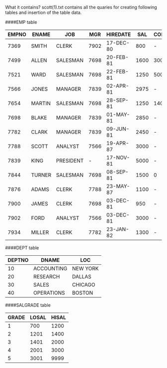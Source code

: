 What it contains?
scott(1).txt contains all the quaries for creating following tables and insertion of the table data.

####EMP table

| EMPNO | ENAME  | JOB       | MGR  | HIREDATE  | SAL  | COMM | DEPTNO |
| ----- | ------ | --------- | ---- | --------- | ---- | ---- | ------ |
| 7369  | SMITH  | CLERK     | 7902 | 17-DEC-80 | 800  | -    | 20     |
| 7499  | ALLEN  | SALESMAN  | 7698 | 20-FEB-81 | 1600 | 300  | 30     |
| 7521  | WARD   | SALESMAN  | 7698 | 22-FEB-81 | 1250 | 500  | 30     |
| 7566  | JONES  | MANAGER   | 7839 | 02-APR-81 | 2975 | -    | 20     |
| 7654  | MARTIN | SALESMAN  | 7698 | 28-SEP-81 | 1250 | 1400 | 30     |
| 7698  | BLAKE  | MANAGER   | 7839 | 01-MAY-81 | 2850 | -    | 30     |
| 7782  | CLARK  | MANAGER   | 7839 | 09-JUN-81 | 2450 | -    | 10     |
| 7788  | SCOTT  | ANALYST   | 7566 | 19-APR-87 | 3000 | -    | 20     |
| 7839  | KING   | PRESIDENT | -    | 17-NOV-81 | 5000 | -    | 10     |
| 7844  | TURNER | SALESMAN  | 7698 | 08-SEP-81 | 1500 | 0    | 30     |
| 7876  | ADAMS  | CLERK     | 7788 | 23-MAY-87 | 1100 | -    | 20     |
| 7900  | JAMES  | CLERK     | 7698 | 03-DEC-81 | 950  | -    | 30     |
| 7902  | FORD   | ANALYST   | 7566 | 03-DEC-81 | 3000 | -    | 20     |
| 7934  | MILLER | CLERK     | 7782 | 23-JAN-82 | 1300 | -    | 10     |

####DEPT table

| DEPTNO | DNAME      | LOC      |
| ------ | ---------- | -------- |
| 10     | ACCOUNTING | NEW YORK |
| 20     | RESEARCH   | DALLAS   |
| 30     | SALES      | CHICAGO  |
| 40     | OPERATIONS | BOSTON   |

####SALGRADE table

| GRADE | LOSAL | HISAL |
| ----- | ----- | ----- |
| 1     | 700   | 1200  |
| 2     | 1201  | 1400  |
| 3     | 1401  | 2000  |
| 4     | 2001  | 3000  |
| 5     | 3001  | 9999  |

